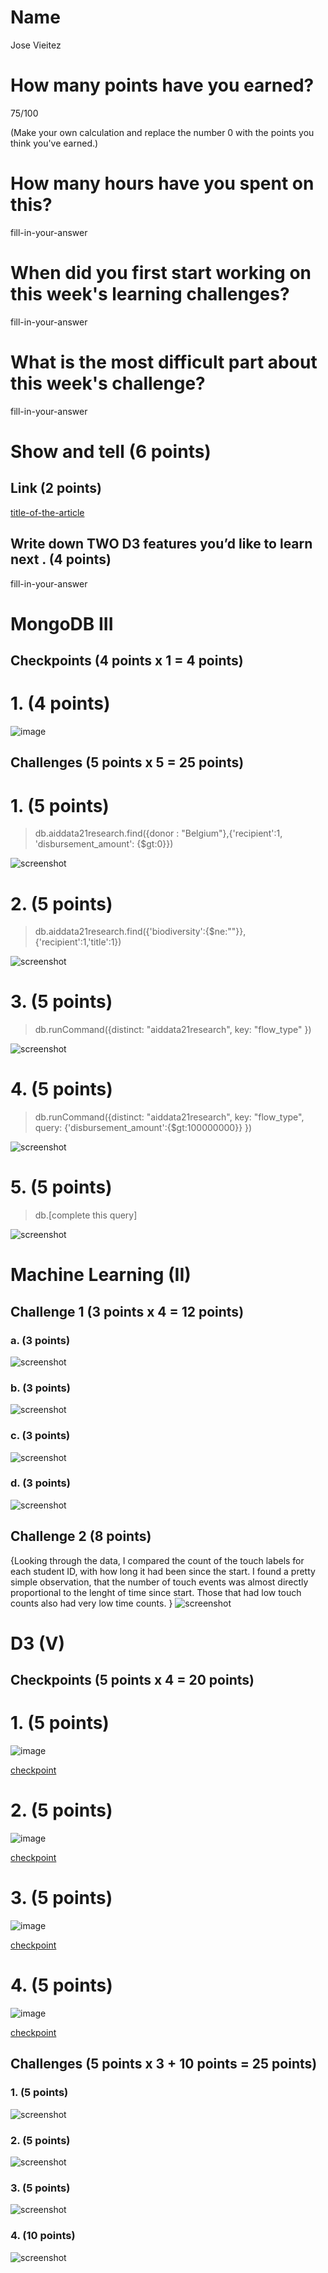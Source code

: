 # Name

Jose Vieitez
# How many points have you earned?

75/100

(Make your own calculation and replace the number 0 with the points you think you've earned.)

# How many hours have you spent on this?

fill-in-your-answer

# When did you first start working on this week's learning challenges?

fill-in-your-answer

# What is the most difficult part about this week's challenge?

fill-in-your-answer

# Show and tell (6 points)

## Link (2 points)

[title-of-the-article](http://link-to-an-interesting-D3-visualization-example)

## Write down TWO D3 features you’d like to learn next . (4 points)

fill-in-your-answer

# MongoDB III

## Checkpoints (4 points x 1 = 4 points)

# 1. (4 points)

![image](http://i.imgur.com/Ngf3xSF.png?raw=true)

## Challenges (5 points x 5 = 25 points)

# 1. (5 points)

> db.aiddata21research.find({donor : "Belgium"},{'recipient':1, 'disbursement_amount': {$gt:0}})

![screenshot](http://i.imgur.com/7X1TbiI.png?raw=true)

# 2. (5 points)

> db.aiddata21research.find({'biodiversity':{$ne:""}},{'recipient':1,'title':1})

![screenshot](http://i.imgur.com/4xlQZ9b.png?raw=true)

# 3. (5 points)

> db.runCommand({distinct: "aiddata21research", key: "flow_type" })

![screenshot](http://i.imgur.com/94xzBM6.png?raw=true)

# 4. (5 points)

> db.runCommand({distinct: "aiddata21research", key: "flow_type", query: {'disbursement_amount':{$gt:100000000}} })


![screenshot](http://i.imgur.com/iFzFa1z.png?raw=true)

# 5. (5 points)

> db.[complete this query]

![screenshot](screenshot.png?raw=true)

# Machine Learning (II)

## Challenge 1 (3 points x 4 = 12 points)

### a. (3 points)

![screenshot](http://i.imgur.com/37ddqQy.png?raw=true)

### b. (3 points)

![screenshot](http://i.imgur.com/BYSgZPT.png?raw=true)

### c. (3 points) 

![screenshot](http://i.imgur.com/2q0Ek1R.png?raw=true)

### d. (3 points) 

![screenshot](http://i.imgur.com/EABs3EU.png?raw=true)

## Challenge 2 (8 points)

{Looking through the data, I compared the count of the touch labels for each 
student ID, with how long it had been since the start. I found a pretty 
simple observation, that the number of touch events was almost directly
proportional to the lenght of time since start. Those that had low touch counts
also had very low time counts. }
![screenshot](http://i.imgur.com/M4dIQBM.png?raw=true)


# D3 (V)

## Checkpoints (5 points x 4 = 20 points)

# 1. (5 points)

![image](http://i.imgur.com/JXPrpym.png?raw=true)

[checkpoint](checkpoint3_1.html)

# 2. (5 points)

![image](http://i.imgur.com/4esyqV7.png?raw=true)

[checkpoint](checkpoint3_2.html)

# 3. (5 points)

![image](http://i.imgur.com/iuqRx9E.png?raw=true)

[checkpoint](checkpoint3_3.html)

# 4. (5 points)

![image](http://i.imgur.com/oAdxHwe.png?raw=true)

[checkpoint](checkpoint3_4.html)

## Challenges 	(5 points x 3 + 10 points = 25 points)

### 1. (5 points)

![screenshot](http://i.imgur.com/qDr8u7m.png?raw=true)

### 2. (5 points)

![screenshot](screenshot.png?raw=true)

### 3. (5 points)

![screenshot](screenshot.png?raw=true)

### 4. (10 points)

![screenshot](screenshot.png?raw=true)

